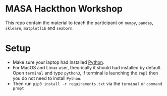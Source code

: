 # MASA Hackthon Workshop
This repo contain the material to teach the participant on `numpy`, `pandas`, `sklearn`, `matplotlib` and `seaborn`.

# Setup
- Make sure your laptop had installed [Python](https://www.python.org/downloads/).
- For MacOS and Linux user, theorically it should had installed by default. Open `terminal` and type `python3`, if terminal is launching the `repl` then you do not need to install `Python`.
- Then run `pip3 install -r requirements.txt` via the `terminal` or `command prmpt`